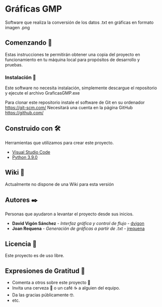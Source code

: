 # Gráficas GMP

Software que realiza la conversión de los datos .txt en gráficas en formato imagen .png

## Comenzando 🚀

Estas instrucciones te permitirán obtener una copia del proyecto en funcionamiento en tu máquina local para propósitos de desarrollo y pruebas.

### Instalación 🔧

Este software no necesita instalación, simplemente descargue el repositorio y ejecute el archivo GraficasGMP.exe

Para clonar este repositorio instale el software de Git en su ordenador https://git-scm.com/
Necesitará una cuenta en la página GitHub https://github.com/

## Construido con 🛠️

Herramientas que utilizamos para crear este proyecto.

* [Visual Studio Code](https://code.visualstudio.com/)
* [Python 3.9.0](https://www.python.org/downloads/)

## Wiki 📖

Actualmente no dispone de una Wiki para esta versión

## Autores ✒️

Personas que ayudaron a levantar el proyecto desde sus inicios.

* **David Vigón Sánchez** - *Interfaz gráfica y control de flujo* - [dvigon](dvigon@cohemo.com)
* **Joan Requena** - *Generación de gráficas a partir de .txt* - [jrequena](jrequena@cohemo.com)

## Licencia 📄

Este proyecto es de uso libre.

## Expresiones de Gratitud 🎁

* Comenta a otros sobre este proyecto 📢
* Invita una cerveza 🍺 o un café ☕ a alguien del equipo. 
* Da las gracias públicamente 🤓.
* etc.